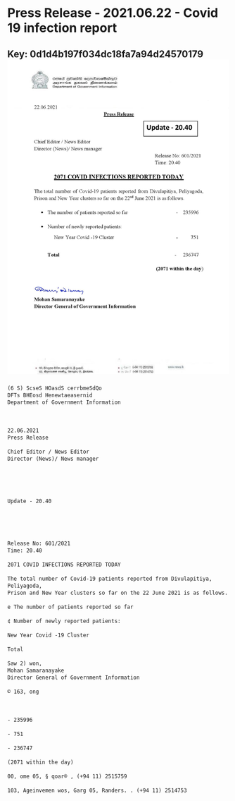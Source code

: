 # Press Release - 2021.06.22 - Covid 19 infection report 
Key: 0d1d4b197f034dc18fa7a94d24570179 
![img](img/0d1d4b197f034dc18fa7a94d24570179.jpg)
---
```
(6 S) ScseS HOasdS cerrbmeSdQo
DFTs BHEosd Henewtaeasernid
Department of Government Information

 

22.06.2021
Press Release

Chief Editor / News Editor
Director (News)/ News manager

 

 

Update - 20.40

 

 

Release No: 601/2021
Time: 20.40

2071 COVID INFECTIONS REPORTED TODAY

The total number of Covid-19 patients reported from Divulapitiya, Peliyagoda,
Prison and New Year clusters so far on the 22 June 2021 is as follows.

e The number of patients reported so far

¢ Number of newly reported patients:

New Year Covid -19 Cluster

Total

Saw 2) won,
Mohan Samaranayake
Director General of Government Information

© 163, ong

 

- 235996

- 751

- 236747

(2071 within the day)

00, ome 05, § qoar® , (+94 11) 2515759

103, Ageinvemen wos, Garg 05, Randers. . (+94 11) 2514753

```
